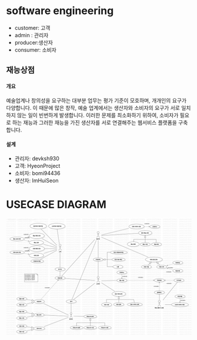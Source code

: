 # software engineering


- customer: 고객
- admin : 관리자
- producer:생산자
- consumer: 소비자


## 재능상점
#### 개요
예술업계나 창의성을 요구하는 대부분 업무는 평가 기준이 모호하며, 개개인의 요구가 다양합니다. 이 때문에 많은 창작, 예술 업계에서는 생산자와 소비자의 요구가 서로 일치하지 않는 일이 빈번하게 발생합니다.
이러한 문제를 최소화하기 위하여, 소비자가 필요로 하는 재능과 그러한 재능을 가진 생산자를 서로 연결해주는 웹서비스 플랫폼을 구축합니다.

####  설계
- 관리자: devksh930
- 고객: HyeonProject
- 소비자: bomi94436
- 생산자: ImHuiSeon

# USECASE DIAGRAM

![default](diagram/usecase/usecase.png)
